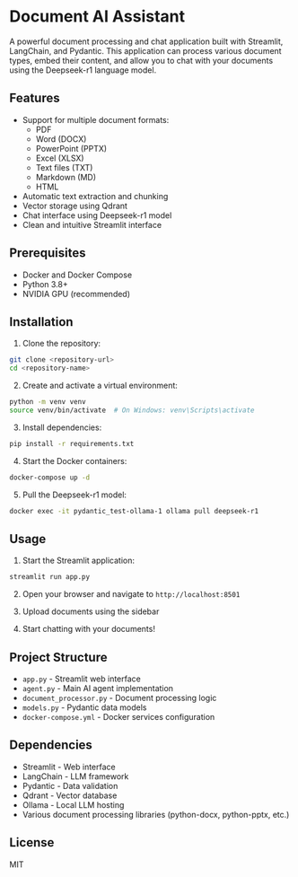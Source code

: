 # Document AI Assistant

A powerful document processing and chat application built with Streamlit, LangChain, and Pydantic. This application can process various document types, embed their content, and allow you to chat with your documents using the Deepseek-r1 language model.

## Features

- Support for multiple document formats:
  - PDF
  - Word (DOCX)
  - PowerPoint (PPTX)
  - Excel (XLSX)
  - Text files (TXT)
  - Markdown (MD)
  - HTML
- Automatic text extraction and chunking
- Vector storage using Qdrant
- Chat interface using Deepseek-r1 model
- Clean and intuitive Streamlit interface

## Prerequisites

- Docker and Docker Compose
- Python 3.8+
- NVIDIA GPU (recommended)

## Installation

1. Clone the repository:
```bash
git clone <repository-url>
cd <repository-name>
```

2. Create and activate a virtual environment:
```bash
python -m venv venv
source venv/bin/activate  # On Windows: venv\Scripts\activate
```

3. Install dependencies:
```bash
pip install -r requirements.txt
```

4. Start the Docker containers:
```bash
docker-compose up -d
```

5. Pull the Deepseek-r1 model:
```bash
docker exec -it pydantic_test-ollama-1 ollama pull deepseek-r1
```

## Usage

1. Start the Streamlit application:
```bash
streamlit run app.py
```

2. Open your browser and navigate to `http://localhost:8501`

3. Upload documents using the sidebar

4. Start chatting with your documents!

## Project Structure

- `app.py` - Streamlit web interface
- `agent.py` - Main AI agent implementation
- `document_processor.py` - Document processing logic
- `models.py` - Pydantic data models
- `docker-compose.yml` - Docker services configuration

## Dependencies

- Streamlit - Web interface
- LangChain - LLM framework
- Pydantic - Data validation
- Qdrant - Vector database
- Ollama - Local LLM hosting
- Various document processing libraries (python-docx, python-pptx, etc.)

## License

MIT
